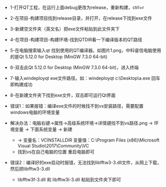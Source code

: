 * 1-打开QT工程，在运行上面debug更改为release，重新构建，ctrl+r
* 2-在项目-构建项目找到release目录，并打开，在release下找到exe文件
* 3-新建空文件夹（英文名）把exe文件粘贴到此文件夹下
* 4-在项目-构建项目-构建环境-找到QTDIR看一下编译版本的QT路径
* 5-在电脑搜索输入qt 找到使用的QT编译器。如图片1.png，中科睿信电脑使用的是Qt 5.12.0 for Desktop (MinGW 7.3.0 64-bit)
* 6-双击此Qt 5.12.0 for Desktop (MinGW 7.3.0 64-bit)，进入终端
* 7-输入windeployqt exe文件路径。如：windeployqt c:\Desktop\a.exe 回车即构建成功
* 8-在新建文件夹下找到exe文件，双击即可运行Qt界面

* 错误1：如果报错：编译exe文件的时候找不到vs安装路径，需要配置windows电脑的环境变量
* 解决办法：电脑右键->属性->高级系统环境->详情键找不到vs路径.png -> 环境变量 -> 下面系统变量 -> 新建
  * -> 变量名：VCINSTALLDIR 变量值：C:\Program Files (x86)\Microsoft Visual Studio\2017\Community\VC
  * 找到vs在自己电脑的位置 重启电脑即可

* 错误2：编译好的exe启动时报错，无法找到libfftw3-3.dll文件，从网上下载，然后把libfftw3-3.dll 
  * libfftw3f-3.dll 和 libfftw3l-3.dll 粘贴到文件夹下即可